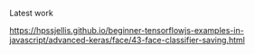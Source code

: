 Latest work


https://hpssjellis.github.io/beginner-tensorflowjs-examples-in-javascript/advanced-keras/face/43-face-classifier-saving.html



